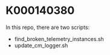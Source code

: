 # K000140380

In this repo, there are two scripts: 
* find_broken_telemetry_instances.sh
* update_cm_logger.sh

